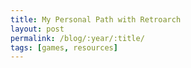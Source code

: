 ```yaml
---
title: My Personal Path with Retroarch
layout: post
permalink: /blog/:year/:title/
tags: [games, resources]
---
```

